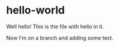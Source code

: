 # hello-world
Well hello! This is the file with hello in it.

Now I'm on a branch and adding some text.
